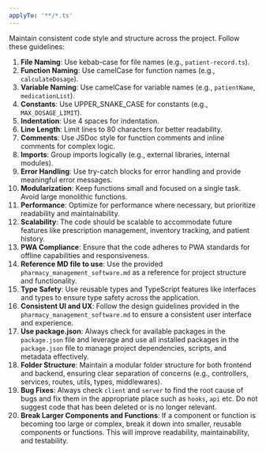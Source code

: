 ```yaml
---
applyTo: '**/*.ts'
---
```

Maintain consistent code style and structure across the project. Follow these guidelines:
1. **File Naming**: Use kebab-case for file names (e.g., `patient-record.ts`).
2. **Function Naming**: Use camelCase for function names (e.g., `calculateDosage`).
3. **Variable Naming**: Use camelCase for variable names (e.g., `patientName`, `medicationList`).
4. **Constants**: Use UPPER_SNAKE_CASE for constants (e.g., `MAX_DOSAGE_LIMIT`).
5. **Indentation**: Use 4 spaces for indentation.
6. **Line Length**: Limit lines to 80 characters for better readability.
7. **Comments**: Use JSDoc style for function comments and inline comments for complex logic.
8. **Imports**: Group imports logically (e.g., external libraries, internal modules).
9. **Error Handling**: Use try-catch blocks for error handling and provide meaningful error messages.
10. **Modularization**: Keep functions small and focused on a single task. Avoid large monolithic functions.
11. **Performance**: Optimize for performance where necessary, but prioritize readability and maintainability.
12. **Scalability**: The code should be scalable to accommodate future features like prescription management, inventory tracking, and patient history.
13. **PWA Compliance**: Ensure that the code adheres to PWA standards for offline capabilities and responsiveness.
14. **Reference MD file to use**: Use the provided `pharmacy_management_software.md` as a reference for project structure and functionality.
16. **Type Safety**: Use reusable types and TypeScript features like interfaces and types to ensure type safety across the application.
17. **Consistent UI and UX**: Follow the design guidelines provided in the `pharmacy_management_software.md` to ensure a consistent user interface and experience.
18. **Use package.json**: Always check for available packages in the `package.json` file and leverage and use all installed packages in the `package.json` file to manage project dependencies, scripts, and metadata effectively.
19. **Folder Structure**: Maintain a modular folder structure for both frontend and backend, ensuring clear separation of concerns (e.g., controllers, services, routes, utils, types, middlewares).
20. **Bug Fixes**: Always check `client` and `server` to find the root cause of bugs and fix them in the appropriate place such as `hooks`, `api` etc. Do not suggest code that has been deleted or is no longer relevant.
21. **Break Larger Components and Functions**: If a component or function is becoming too large or complex, break it down into smaller, reusable components or functions. This will improve readability, maintainability, and testability.
